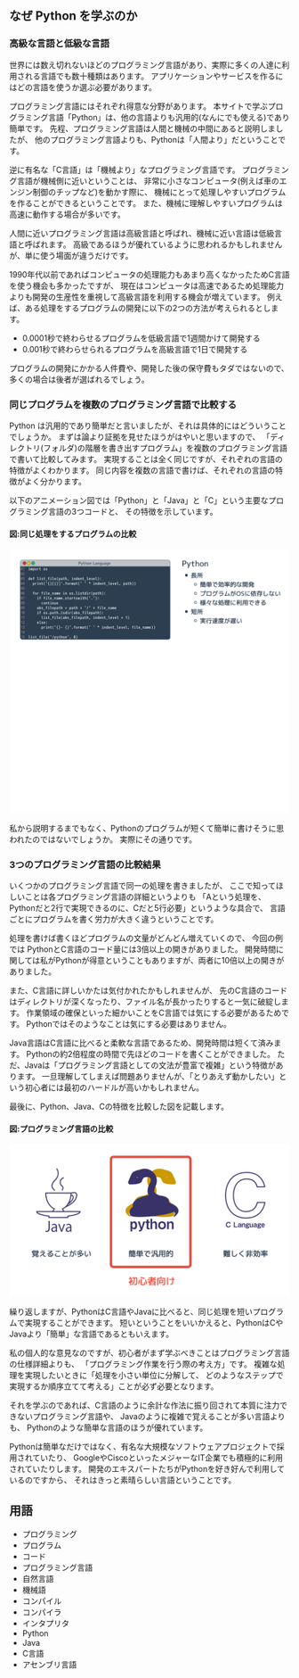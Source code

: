 
## なぜ Python を学ぶのか

### 高級な言語と低級な言語

世界には数え切れないほどのプログラミング言語があり、実際に多くの人達に利用される言語でも数十種類はあります。
アプリケーションやサービスを作るにはどの言語を使うか選ぶ必要があります。

プログラミング言語にはそれぞれ得意な分野があります。
本サイトで学ぶプログラミング言語「Python」は、他の言語よりも汎用的(なんにでも使える)であり簡単です。
先程、プログラミング言語は人間と機械の中間にあると説明しましたが、
他のプログラミング言語よりも、Pythonは「人間より」だということです。

逆に有名な「C言語」は「機械より」なプログラミング言語です。
プログラミング言語が機械側に近いということは、
非常に小さなコンピュータ(例えば車のエンジン制御のチップなど)を動かす際に、
機械にとって処理しやすいプログラムを作ることができるということです。
また、機械に理解しやすいプログラムは高速に動作する場合が多いです。

人間に近いプログラミング言語は高級言語と呼ばれ、機械に近い言語は低級言語と呼ばれます。
高級であるほうが優れているように思われるかもしれませんが、単に使う場面が違うだけです。

1990年代以前であればコンピュータの処理能力もあまり高くなかったためC言語を使う機会も多かったですが、
現在はコンピュータは高速であるため処理能力よりも開発の生産性を重視して高級言語を利用する機会が増えています。
例えば、ある処理をするプログラムの開発に以下の2つの方法が考えられるとします。

* 0.0001秒で終わらせるプログラムを低級言語で1週間かけて開発する
* 0.001秒で終わらせられるプログラムを高級言語で1日で開発する

プログラムの開発にかかる人件費や、開発した後の保守費もタダではないので、
多くの場合は後者が選ばれるでしょう。

### 同じプログラムを複数のプログラミング言語で比較する

Python は汎用的であり簡単だと言いましたが、それは具体的にはどういうことでしょうか。
まずは論より証拠を見せたほうがはやいと思いますので、
「ディレクトリ(フォルダ)の階層を書き出すプログラム」を複数のプログラミング言語で書いて比較してみます。
実現することは全く同じですが、それぞれの言語の特徴がよくわかります。
同じ内容を複数の言語で書けば、それぞれの言語の特徴がよく分かります。

以下のアニメーション図では「Python」と「Java」と「C」という主要なプログラミング言語の3つコードと、
その特徴を示しています。

#### 図:同じ処理をするプログラムの比較

![image](./0005_image/03.png)

私から説明するまでもなく、Pythonのプログラムが短くて簡単に書けそうに思われたのではないでしょうか。
実際にその通りです。

### 3つのプログラミング言語の比較結果

いくつかのプログラミング言語で同一の処理を書きましたが、
ここで知ってほしいことは各プログラミング言語の詳細というよりも
「Aという処理を、Pythonだと2行で実現できるのに、Cだと5行必要」というような具合で、
言語ごとにプログラムを書く労力が大きく違うということです。

処理を書けば書くほどプログラムの文量がどんどん増えていくので、
今回の例では PythonとC言語のコード量には3倍以上の開きがありました。
開発時間に関しては私がPythonが得意ということもありますが、両者に10倍以上の開きがありました。

また、C言語に詳しいかたは気付かれたかもしれませんが、
先のC言語のコードはディレクトリが深くなったり、ファイル名が長かったりすると一気に破綻します。
作業領域の確保といった細かいことをC言語では気にする必要があるためです。
Pythonではそのようなことは気にする必要はありません。

Java言語はC言語に比べると柔軟な言語であるため、開発時間は短くて済みます。
Pythonの約2倍程度の時間で先ほどのコードを書くことができました。
ただ、Javaは「プログラミング言語としての文法が豊富で複雑」という特徴があります。
一旦理解してしまえば問題ありませんが、「とりあえず動かしたい」という初心者には最初のハードルが高いかもしれません。

最後に、Python、Java、Cの特徴を比較した図を記載します。

#### 図:プログラミング言語の比較

![image](./0005_image/04.png)

繰り返しますが、PythonはC言語やJavaに比べると、同じ処理を短いプログラムで実現することができます。
短いということをいいかえると、PythonはCやJavaより「簡単」な言語であるともいえます。

私の個人的な意見なのですが、初心者がまず学ぶべきことはプログラミング言語の仕様詳細よりも、
「プログラミング作業を行う際の考え方」です。
複雑な処理を実現したいときに「処理を小さい単位に分解して、
どのようなステップで実現するか順序立てて考える」ことが必ず必要となります。

それを学ぶのであれば、C言語のように余計な作法に振り回されて本質に注力できないプログラミング言語や、
Javaのように複雑で覚えることが多い言語よりも、
Pythonのような簡単な言語のほうが優れています。

Pythonは簡単なだけではなく、有名な大規模なソフトウェアプロジェクトで採用されていたり、
GoogleやCiscoといったメジャーなIT企業でも積極的に利用されていたりします。
開発のエキスパートたちがPythonを好き好んで利用しているのですから、
それはきっと素晴らしい言語ということです。

## 用語

* プログラミング
* プログラム
* コード
* プログラミング言語
* 自然言語
* 機械語
* コンパイル
* コンパイラ
* インタプリタ
* Python
* Java
* C言語
* アセンブリ言語
